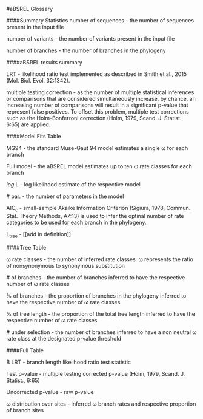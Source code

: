 #aBSREL Glossary

####Summary Statistics
number of sequences - the number of sequences present in the input file

number of variants - the number of variants present in the input file

number of branches - the number of branches in the phylogeny

####aBSREL results summary

LRT - likelihood ratio test implemented as described in Smith et al., 2015 (Mol. Biol. Evol. 32:1342).

multiple testing correction - as the number of multiple statistical inferences or comparisons that are considered simultaneously increase, by chance, an increasing number of comparisons will result in a significant p-value that represent false positives. To offset this problem, multiple test corrections such as the Holm-Bonferroni correction (Holm, 1979, Scand. J. Statist., 6:65) are applied.

####Model Fits Table

MG94 - the standard Muse-Gaut 94 model estimates a single ω for each branch 

Full model - the aBSREL model estimates up to ten ω rate classes for each branch

*log* L - log likelihood estimate of the respective model

\# par. - the number of parameters in the model

AIC<sub>c</sub>  - small-sample Akaike Information Criterion (Sigiura, 1978, Commun. Stat. Theory Methods, A7:13) is used to infer the optinal number of rate categories to be used for each branch in the phylogeny.

L<sub>tree</sub> - [[add in definition]]


####Tree Table

ω rate classes - the number of inferred rate classes. ω represents the ratio of nonsynonymous to synonymous substitution

\# of branches - the number of branches inferred to have the respective number of ω rate classes 

% of branches - the proportion of branches in the phylogeny inferred to have the respective number of ω rate classes 

% of tree length - the proportion of the total tree length inferred to have the respective number of ω rate classes 

 \# under selection - the number of branches inferred to have a non neutral ω rate class at the designated p-value threshold
 
 
####Full Table

B LRT - branch length likelihood ratio test statistic

Test p-value - multiple testing corrected p-value (Holm, 1979, Scand. J. Statist., 6:65)

Uncorrected p-value - raw p-value
 
 ω distribution over sites - inferred ω branch rates and respective proportion of branch sites
 



